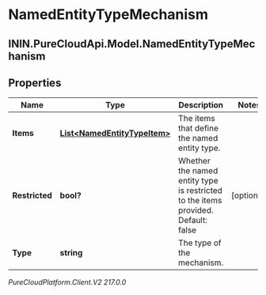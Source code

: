 # NamedEntityTypeMechanism

## ININ.PureCloudApi.Model.NamedEntityTypeMechanism

## Properties

|Name | Type | Description | Notes|
|------------ | ------------- | ------------- | -------------|
| **Items** | [**List&lt;NamedEntityTypeItem&gt;**](NamedEntityTypeItem) | The items that define the named entity type. | |
| **Restricted** | **bool?** | Whether the named entity type is restricted to the items provided. Default: false | [optional] |
| **Type** | **string** | The type of the mechanism. | |



_PureCloudPlatform.Client.V2 217.0.0_
